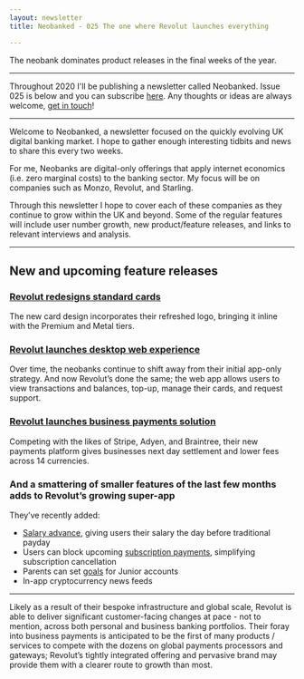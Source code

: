```yaml
---
layout: newsletter
title: Neobanked - 025 The one where Revolut launches everything

---
```


The neobank dominates product releases in the final weeks of the year.

---

Throughout 2020 I'll be publishing a newsletter called Neobanked. Issue 025 is below and you can subscribe [here](https://neobanked.substack.com). Any thoughts or ideas are always welcome, [get in touch](murdo.connochie@gmail.com)!

---

Welcome to Neobanked, a newsletter focused on the quickly evolving UK digital banking market. I hope to gather enough interesting tidbits and news to share this every two weeks.

For me, Neobanks are digital-only offerings that apply internet economics (i.e. zero marginal costs) to the banking sector. My focus will be on companies such as Monzo, Revolut, and Starling. 

Through this newsletter I hope to cover each of these companies as they continue to grow within the UK and beyond. Some of the regular features will include user number growth, new product/feature releases, and links to relevant interviews and analysis.

---

## New and upcoming feature releases

### [Revolut redesigns standard cards](https://cdn.brandfolder.io/36T1FNCB/at/nppk69vwg8nfnc2ckjjcxhh/standard-v3.gif)
The new card design incorporates their refreshed logo, bringing it inline with the Premium and Metal tiers.

### [Revolut launches desktop web experience](https://blog.revolut.com/introducing-the-revolut-web-app/)
Over time, the neobanks continue to shift away from their initial app-only strategy. And now Revolut’s done the same; the web app allows users to view transactions and balances, top-up, manage their cards, and request support.

### [Revolut launches business payments solution](https://www.revolut.com/business/online-payments)
Competing with the likes of Stripe, Adyen, and Braintree, their new payments platform gives businesses next day settlement and lower fees across 14 currencies.

### And a smattering of smaller features of the last few months adds to Revolut’s growing super-app
They’ve recently added: 
- [Salary advance](https://blog.revolut.com/get-your-salary-early/), giving users their salary the day before traditional payday
- Users can block upcoming [subscription payments](https://blog.revolut.com/take-control-of-your-subscriptions/), simplifying subscription cancellation
- Parents can set [goals](https://blog.revolut.com/motivate-your-kids-to-save-with-junior-goals/) for Junior accounts
- In-app cryptocurrency news feeds

---

Likely as a result of their bespoke infrastructure and global scale, Revolut is able to deliver significant customer-facing changes at pace - not to mention, across both personal and business banking portfolios. Their foray into business payments is anticipated to be the first of many products / services to compete with the dozens on global payments processors and gateways; Revolut’s tightly integrated offering and pervasive brand may provide them with a clearer route to growth than most.
